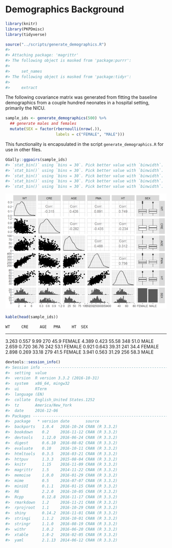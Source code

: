 
# Demographics Background


```r
library(knitr)
library(PKPDmisc)
library(tidyverse)
```


```r
source("../scripts/generate_demographics.R")
#> 
#> Attaching package: 'magrittr'
#> The following object is masked from 'package:purrr':
#> 
#>     set_names
#> The following object is masked from 'package:tidyr':
#> 
#>     extract
```

The following covariance matrix was generated from 
fitting the baseline demographics from a couple hundred neonates in a hospital setting, primarily the NICU.


```r
sample_ids <- generate_demographics(500) %>% 
  ## generate males and females
  mutate(SEX = factor(rbernoulli(nrow(.)), 
                      labels = c("FEMALE", "MALE")))
```

This functionality is encapsulated in the script `generate_demographics.R` for use
in other files.


```r
GGally::ggpairs(sample_ids)
#> `stat_bin()` using `bins = 30`. Pick better value with `binwidth`.
#> `stat_bin()` using `bins = 30`. Pick better value with `binwidth`.
#> `stat_bin()` using `bins = 30`. Pick better value with `binwidth`.
#> `stat_bin()` using `bins = 30`. Pick better value with `binwidth`.
#> `stat_bin()` using `bins = 30`. Pick better value with `binwidth`.
```

<img src="demographics_background_files/figure-html/unnamed-chunk-5-1.png" width="672" />


```r
kable(head(sample_ids))
```

    WT     CRE     AGE   PMA     HT  SEX    
------  ------  ------  ----  -----  -------
 3.263   0.557    9.99   270   45.9  FEMALE 
 4.389   0.423   55.58   348   51.0  MALE   
 2.659   0.720   36.76   242   53.1  FEMALE 
 0.921   0.643   39.31   241   34.4  FEMALE 
 2.898   0.269   33.18   279   41.5  FEMALE 
 3.941   0.563   31.29   256   58.3  MALE   



```r
devtools::session_info()
#> Session info --------------------------------------------------------------
#>  setting  value                       
#>  version  R version 3.3.2 (2016-10-31)
#>  system   x86_64, mingw32             
#>  ui       RTerm                       
#>  language (EN)                        
#>  collate  English_United States.1252  
#>  tz       America/New_York            
#>  date     2016-12-06
#> Packages ------------------------------------------------------------------
#>  package   * version date       source        
#>  backports   1.0.4   2016-10-24 CRAN (R 3.3.2)
#>  bookdown    0.2     2016-11-12 CRAN (R 3.3.2)
#>  devtools    1.12.0  2016-06-24 CRAN (R 3.3.2)
#>  digest      0.6.10  2016-08-02 CRAN (R 3.3.2)
#>  evaluate    0.10    2016-10-11 CRAN (R 3.3.2)
#>  htmltools   0.3.5   2016-03-21 CRAN (R 3.3.2)
#>  httpuv      1.3.3   2015-08-04 CRAN (R 3.3.2)
#>  knitr       1.15    2016-11-09 CRAN (R 3.3.2)
#>  magrittr    1.5     2014-11-22 CRAN (R 3.3.2)
#>  memoise     1.0.0   2016-01-29 CRAN (R 3.3.2)
#>  mime        0.5     2016-07-07 CRAN (R 3.3.2)
#>  miniUI      0.1.1   2016-01-15 CRAN (R 3.3.2)
#>  R6          2.2.0   2016-10-05 CRAN (R 3.3.2)
#>  Rcpp        0.12.8  2016-11-17 CRAN (R 3.3.2)
#>  rmarkdown   1.2     2016-11-21 CRAN (R 3.3.2)
#>  rprojroot   1.1     2016-10-29 CRAN (R 3.3.2)
#>  shiny       0.14.2  2016-11-01 CRAN (R 3.3.2)
#>  stringi     1.1.2   2016-10-01 CRAN (R 3.3.2)
#>  stringr     1.1.0   2016-08-19 CRAN (R 3.3.2)
#>  withr       1.0.2   2016-06-20 CRAN (R 3.3.2)
#>  xtable      1.8-2   2016-02-05 CRAN (R 3.3.2)
#>  yaml        2.1.13  2014-06-12 CRAN (R 3.3.2)
```

